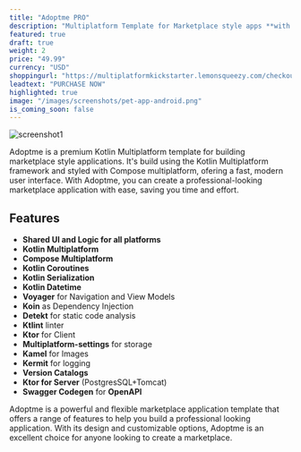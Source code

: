 ```yaml
---
title: "Adoptme PRO"
description: "Multiplatform Template for Marketplace style apps **with all premium features**."
featured: true
draft: true
weight: 2
price: "49.99"
currency: "USD"
shoppingurl: "https://multiplatformkickstarter.lemonsqueezy.com/checkout/buy/e079be3b-613d-4f2a-a117-197f12c98586"
leadtext: "PURCHASE NOW"
highlighted: true
image: "/images/screenshots/pet-app-android.png"
is_coming_soon: false
---
```


![screenshot1](/images/screenshots/pet-app-android.png)

Adoptme is a premium Kotlin Multiplatform template for building marketplace style applications. 
It's build using the Kotlin Multiplatform framework and styled with Compose multiplatform, ofering a fast, modern user interface.
With Adoptme, you can create a professional-looking marketplace application with ease, saving you time and effort.

## Features

- **Shared UI and Logic for all platforms**
- **Kotlin Multiplatform**
- **Compose Multiplatform**
- **Kotlin Coroutines**
- **Kotlin Serialization**
- **Kotlin Datetime**
- **Voyager** for Navigation and View Models
- **Koin** as Dependency Injection
- **Detekt** for static code analysis
- **Ktlint** linter
- **Ktor** for Client
- **Multiplatform-settings** for storage
- **Kamel** for Images
- **Kermit** for logging
- **Version Catalogs**
- **Ktor for Server** (PostgresSQL+Tomcat)
- **Swagger Codegen** for **OpenAPI**

Adoptme is a powerful and flexible marketplace application template that offers a range of features to help you build a professional looking application.
With its design and customizable options, Adoptme is an excellent choice for anyone looking to create a marketplace.
